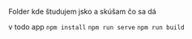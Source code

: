 Folder kde študujem jsko a skúšam čo sa dá


v todo app
`npm install`
`npm run serve`
`npm run build`
